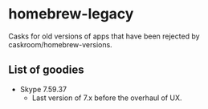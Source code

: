 # homebrew-legacy

Casks for old versions of apps that have been rejected by caskroom/homebrew-versions.

## List of goodies

- Skype 7.59.37
  - Last version of 7.x before the overhaul of UX.
